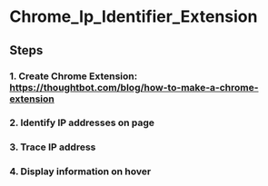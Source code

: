 # Chrome_Ip_Identifier_Extension

## Steps
### 1. Create Chrome Extension: https://thoughtbot.com/blog/how-to-make-a-chrome-extension
### 2. Identify IP addresses on page
### 3. Trace IP address
### 4. Display information on hover
